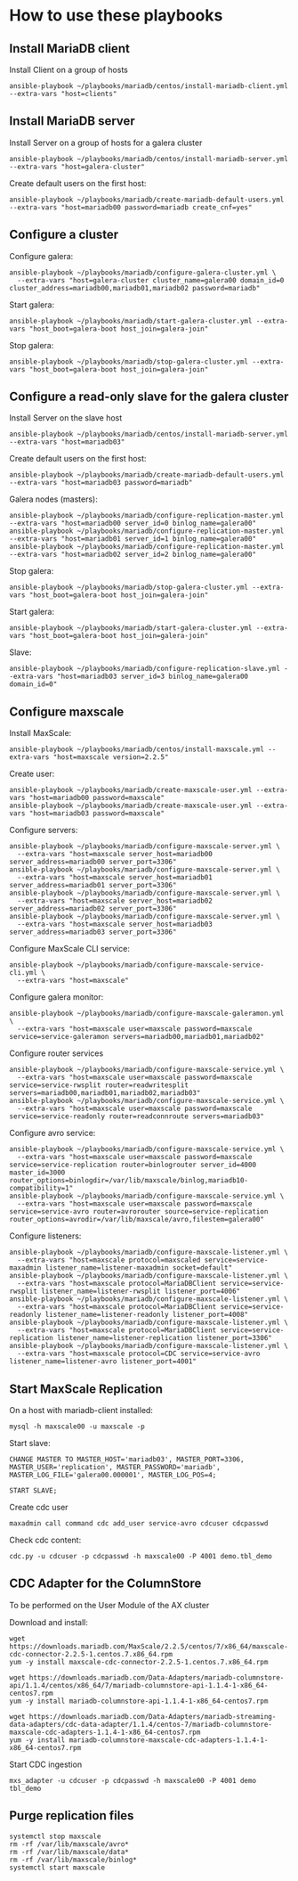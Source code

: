 # How to use these playbooks
## Install MariaDB client
Install Client on a group of hosts
```
ansible-playbook ~/playbooks/mariadb/centos/install-mariadb-client.yml --extra-vars "host=clients"
```
## Install MariaDB server
Install Server on a group of hosts for a galera cluster
```
ansible-playbook ~/playbooks/mariadb/centos/install-mariadb-server.yml --extra-vars "host=galera-cluster"
```
Create default users on the first host:
```
ansible-playbook ~/playbooks/mariadb/create-mariadb-default-users.yml --extra-vars "host=mariadb00 password=mariadb create_cnf=yes"
```
## Configure a cluster
Configure galera:
```
ansible-playbook ~/playbooks/mariadb/configure-galera-cluster.yml \
  --extra-vars "host=galera-cluster cluster_name=galera00 domain_id=0 cluster_address=mariadb00,mariadb01,mariadb02 password=mariadb"
```
Start galera:
```
ansible-playbook ~/playbooks/mariadb/start-galera-cluster.yml --extra-vars "host_boot=galera-boot host_join=galera-join"
```
Stop galera:
```
ansible-playbook ~/playbooks/mariadb/stop-galera-cluster.yml --extra-vars "host_boot=galera-boot host_join=galera-join"
```
## Configure a read-only slave for the galera cluster
Install Server on the slave host
```
ansible-playbook ~/playbooks/mariadb/centos/install-mariadb-server.yml --extra-vars "host=mariadb03"
```
Create default users on the first host:
```
ansible-playbook ~/playbooks/mariadb/create-mariadb-default-users.yml --extra-vars "host=mariadb03 password=mariadb"
```
Galera nodes (masters):
```
ansible-playbook ~/playbooks/mariadb/configure-replication-master.yml --extra-vars "host=mariadb00 server_id=0 binlog_name=galera00"
ansible-playbook ~/playbooks/mariadb/configure-replication-master.yml --extra-vars "host=mariadb01 server_id=1 binlog_name=galera00"
ansible-playbook ~/playbooks/mariadb/configure-replication-master.yml --extra-vars "host=mariadb02 server_id=2 binlog_name=galera00"
```
Stop galera:
```
ansible-playbook ~/playbooks/mariadb/stop-galera-cluster.yml --extra-vars "host_boot=galera-boot host_join=galera-join"
```
Start galera:
```
ansible-playbook ~/playbooks/mariadb/start-galera-cluster.yml --extra-vars "host_boot=galera-boot host_join=galera-join"
```
Slave:
```
ansible-playbook ~/playbooks/mariadb/configure-replication-slave.yml --extra-vars "host=mariadb03 server_id=3 binlog_name=galera00 domain_id=0"
```
## Configure maxscale
Install MaxScale:
```
ansible-playbook ~/playbooks/mariadb/centos/install-maxscale.yml --extra-vars "host=maxscale version=2.2.5"
```
Create user:
```
ansible-playbook ~/playbooks/mariadb/create-maxscale-user.yml --extra-vars "host=mariadb00 password=maxscale"
ansible-playbook ~/playbooks/mariadb/create-maxscale-user.yml --extra-vars "host=mariadb03 password=maxscale"
```
Configure servers:
```
ansible-playbook ~/playbooks/mariadb/configure-maxscale-server.yml \
  --extra-vars "host=maxscale server_host=mariadb00 server_address=mariadb00 server_port=3306"
ansible-playbook ~/playbooks/mariadb/configure-maxscale-server.yml \
  --extra-vars "host=maxscale server_host=mariadb01 server_address=mariadb01 server_port=3306"
ansible-playbook ~/playbooks/mariadb/configure-maxscale-server.yml \
  --extra-vars "host=maxscale server_host=mariadb02 server_address=mariadb02 server_port=3306"
ansible-playbook ~/playbooks/mariadb/configure-maxscale-server.yml \
  --extra-vars "host=maxscale server_host=mariadb03 server_address=mariadb03 server_port=3306"
```
Configure MaxScale CLI service:
```
ansible-playbook ~/playbooks/mariadb/configure-maxscale-service-cli.yml \
  --extra-vars "host=maxscale"
```
Configure galera monitor:
```
ansible-playbook ~/playbooks/mariadb/configure-maxscale-galeramon.yml \
  --extra-vars "host=maxscale user=maxscale password=maxscale service=service-galeramon servers=mariadb00,mariadb01,mariadb02"
```
Configure router services
```
ansible-playbook ~/playbooks/mariadb/configure-maxscale-service.yml \
  --extra-vars "host=maxscale user=maxscale password=maxscale service=service-rwsplit router=readwritesplit servers=mariadb00,mariadb01,mariadb02,mariadb03"
ansible-playbook ~/playbooks/mariadb/configure-maxscale-service.yml \
  --extra-vars "host=maxscale user=maxscale password=maxscale service=service-readonly router=readconnroute servers=mariadb03"
```
Configure avro service:
```
ansible-playbook ~/playbooks/mariadb/configure-maxscale-service.yml \
  --extra-vars "host=maxscale user=maxscale password=maxscale service=service-replication router=binlogrouter server_id=4000 master_id=3000 router_options=binlogdir=/var/lib/maxscale/binlog,mariadb10-compatibility=1"
ansible-playbook ~/playbooks/mariadb/configure-maxscale-service.yml \
  --extra-vars "host=maxscale user=maxscale password=maxscale service=service-avro router=avrorouter source=service-replication router_options=avrodir=/var/lib/maxscale/avro,filestem=galera00"
```
Configure listeners:
```
ansible-playbook ~/playbooks/mariadb/configure-maxscale-listener.yml \
  --extra-vars "host=maxscale protocol=maxscaled service=service-maxadmin listener_name=listener-maxadmin socket=default"
ansible-playbook ~/playbooks/mariadb/configure-maxscale-listener.yml \
  --extra-vars "host=maxscale protocol=MariaDBClient service=service-rwsplit listener_name=listener-rwsplit listener_port=4006"
ansible-playbook ~/playbooks/mariadb/configure-maxscale-listener.yml \
  --extra-vars "host=maxscale protocol=MariaDBClient service=service-readonly listener_name=listener-readonly listener_port=4008"
ansible-playbook ~/playbooks/mariadb/configure-maxscale-listener.yml \
  --extra-vars "host=maxscale protocol=MariaDBClient service=service-replication listener_name=listener-replication listener_port=3306"
ansible-playbook ~/playbooks/mariadb/configure-maxscale-listener.yml \
  --extra-vars "host=maxscale protocol=CDC service=service-avro listener_name=listener-avro listener_port=4001"
```
## Start MaxScale Replication
On a host with mariadb-client installed:
```
mysql -h maxscale00 -u maxscale -p
```
Start slave:
```
CHANGE MASTER TO MASTER_HOST='mariadb03', MASTER_PORT=3306, MASTER_USER='replication', MASTER_PASSWORD='mariadb', MASTER_LOG_FILE='galera00.000001', MASTER_LOG_POS=4;

START SLAVE;
```
Create cdc user
```
maxadmin call command cdc add_user service-avro cdcuser cdcpasswd
```
Check cdc content:
```
cdc.py -u cdcuser -p cdcpasswd -h maxscale00 -P 4001 demo.tbl_demo
```
## CDC Adapter for the ColumnStore
To be performed on the User Module of the AX cluster

Download and install:
```
wget https://downloads.mariadb.com/MaxScale/2.2.5/centos/7/x86_64/maxscale-cdc-connector-2.2.5-1.centos.7.x86_64.rpm
yum -y install maxscale-cdc-connector-2.2.5-1.centos.7.x86_64.rpm

wget https://downloads.mariadb.com/Data-Adapters/mariadb-columnstore-api/1.1.4/centos/x86_64/7/mariadb-columnstore-api-1.1.4-1-x86_64-centos7.rpm
yum -y install mariadb-columnstore-api-1.1.4-1-x86_64-centos7.rpm

wget https://downloads.mariadb.com/Data-Adapters/mariadb-streaming-data-adapters/cdc-data-adapter/1.1.4/centos-7/mariadb-columnstore-maxscale-cdc-adapters-1.1.4-1-x86_64-centos7.rpm
yum -y install mariadb-columnstore-maxscale-cdc-adapters-1.1.4-1-x86_64-centos7.rpm
```
Start CDC ingestion
```
mxs_adapter -u cdcuser -p cdcpasswd -h maxscale00 -P 4001 demo tbl_demo
```
## Purge replication files
```
systemctl stop maxscale
rm -rf /var/lib/maxscale/avro*
rm -rf /var/lib/maxscale/data*
rm -rf /var/lib/maxscale/binlog*
systemctl start maxscale
```
